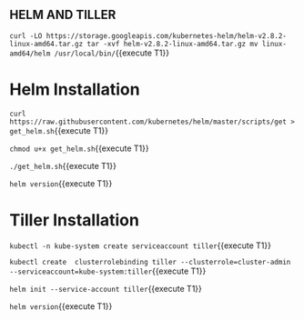 ## HELM AND TILLER


`curl -LO https://storage.googleapis.com/kubernetes-helm/helm-v2.8.2-linux-amd64.tar.gz
tar -xvf helm-v2.8.2-linux-amd64.tar.gz
mv linux-amd64/helm /usr/local/bin/`{{execute T1}}

# Helm Installation


`curl https://raw.githubusercontent.com/kubernetes/helm/master/scripts/get > get_helm.sh`{{execute T1}}


`chmod u+x get_helm.sh`{{execute T1}}


`./get_helm.sh`{{execute T1}}


`helm version`{{execute T1}}


# Tiller Installation


`kubectl -n kube-system create serviceaccount tiller`{{execute T1}}


`kubectl create  clusterrolebinding tiller --clusterrole=cluster-admin --serviceaccount=kube-system:tiller`{{execute T1}}


`helm init --service-account tiller`{{execute T1}}


`helm version`{{execute T1}}
